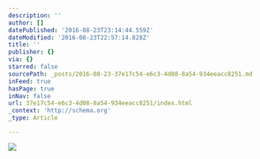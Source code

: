 ```yaml
---
description: ''
author: []
datePublished: '2016-08-23T23:14:44.559Z'
dateModified: '2016-08-23T22:57:14.828Z'
title: ''
publisher: {}
via: {}
starred: false
sourcePath: _posts/2016-08-23-37e17c54-e6c3-4d08-8a54-934eeacc8251.md
inFeed: true
hasPage: true
inNav: false
url: 37e17c54-e6c3-4d08-8a54-934eeacc8251/index.html
_context: 'http://schema.org'
_type: Article

---
```

![](https://the-grid-user-content.s3-us-west-2.amazonaws.com/f7fd8913-afee-4760-89fb-1d6d17ca745f.jpg)